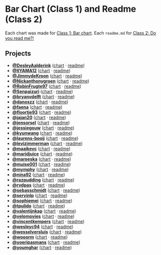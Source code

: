 # Bar Chart (Class 1) and Readme (Class 2)

Each chart was made for [Class 1: Bar chart](https://github.com/cmda-fe3/course-17-18/blob/master/class-1.md#bar-chart). Each `readme.md` for [Class 2: Do you read me?!](https://github.com/cmda-fe3/course-17-18/blob/master/class-2.md#do-you-read-me)

## Projects

-   [**@DesleyAalderink**](https://github.com/DesleyAalderink) ([chart](https://cmda-fe3.github.io/course-17-18/class-1-bar/DesleyAalderink) · [readme](https://github.com/cmda-fe3/course-17-18/blob/master/site/class-1-bar/DesleyAalderink#readme))
-   [**@IIYAMA12**](https://github.com/IIYAMA12) ([chart](https://cmda-fe3.github.io/course-17-18/class-1-bar/IIYAMA12) · [readme](https://github.com/cmda-fe3/course-17-18/blob/master/site/class-1-bar/IIYAMA12#readme))
-   [**@JimmydeKroon**](https://github.com/JimmydeKroon) ([chart](https://cmda-fe3.github.io/course-17-18/class-1-bar/JimmydeKroon) · [readme](https://github.com/cmda-fe3/course-17-18/blob/master/site/class-1-bar/JimmydeKroon#readme))
-   [**@Nickanthonygroen**](https://github.com/Nickanthonygroen) ([chart](https://cmda-fe3.github.io/course-17-18/class-1-bar/Nickanthonygroen) · [readme](https://github.com/cmda-fe3/course-17-18/blob/master/site/class-1-bar/Nickanthonygroen#readme))
-   [**@RobinFrugte97**](https://github.com/RobinFrugte97) ([chart](https://cmda-fe3.github.io/course-17-18/class-1-bar/RobinFrugte97) · [readme](https://github.com/cmda-fe3/course-17-18/blob/master/site/class-1-bar/RobinFrugte97#readme))
-   [**@Senpaizuri**](https://github.com/Senpaizuri) ([chart](https://cmda-fe3.github.io/course-17-18/class-1-bar/Senpaizuri) · [readme](https://github.com/cmda-fe3/course-17-18/blob/master/site/class-1-bar/Senpaizuri#readme))
-   [**@bryanvdelft**](https://github.com/bryanvdelft) ([chart](https://cmda-fe3.github.io/course-17-18/class-1-bar/bryanvdelft) · [readme](https://github.com/cmda-fe3/course-17-18/blob/master/site/class-1-bar/bryanvdelft#readme))
-   [**@danoszz**](https://github.com/danoszz) ([chart](https://cmda-fe3.github.io/course-17-18/class-1-bar/danoszz) · [readme](https://github.com/cmda-fe3/course-17-18/blob/master/site/class-1-bar/danoszz#readme))
-   [**@faena**](https://github.com/faena) ([chart](https://cmda-fe3.github.io/course-17-18/class-1-bar/faena) · [readme](https://github.com/cmda-fe3/course-17-18/blob/master/site/class-1-bar/faena#readme))
-   [**@floortje93**](https://github.com/floortje93) ([chart](https://cmda-fe3.github.io/course-17-18/class-1-bar/floortje93) · [readme](https://github.com/cmda-fe3/course-17-18/blob/master/site/class-1-bar/floortje93#readme))
-   [**@jajan20**](https://github.com/jajan20) ([chart](https://cmda-fe3.github.io/course-17-18/class-1-bar/jajan20) · [readme](https://github.com/cmda-fe3/course-17-18/blob/master/site/class-1-bar/jajan20#readme))
-   [**@jensorsel**](https://github.com/jensorsel) ([chart](https://cmda-fe3.github.io/course-17-18/class-1-bar/jensorsel) · [readme](https://github.com/cmda-fe3/course-17-18/blob/master/site/class-1-bar/jensorsel#readme))
-   [**@jessiegouw**](https://github.com/jessiegouw) ([chart](https://cmda-fe3.github.io/course-17-18/class-1-bar/jessiegouw) · [readme](https://github.com/cmda-fe3/course-17-18/blob/master/site/class-1-bar/jessiegouw#readme))
-   [**@kyunwang**](https://github.com/kyunwang) ([chart](https://cmda-fe3.github.io/course-17-18/class-1-bar/kyunwang) · [readme](https://github.com/cmda-fe3/course-17-18/blob/master/site/class-1-bar/kyunwang#readme))
-   [**@laurens-booij**](https://github.com/laurens-booij) ([chart](https://cmda-fe3.github.io/course-17-18/class-1-bar/laurens-booij) · [readme](https://github.com/cmda-fe3/course-17-18/blob/master/site/class-1-bar/laurens-booij#readme))
-   [**@levizimmerman**](https://github.com/levizimmerman) ([chart](https://cmda-fe3.github.io/course-17-18/class-1-bar/levizimmerman) · [readme](https://github.com/cmda-fe3/course-17-18/blob/master/site/class-1-bar/levizimmerman#readme))
-   [**@maaikevc**](https://github.com/maaikevc) ([chart](https://cmda-fe3.github.io/course-17-18/class-1-bar/maaikevc) · [readme](https://github.com/cmda-fe3/course-17-18/blob/master/site/class-1-bar/maaikevc#readme))
-   [**@maridjuice**](https://github.com/maridjuice) ([chart](https://cmda-fe3.github.io/course-17-18/class-1-bar/maridjuice) · [readme](https://github.com/cmda-fe3/course-17-18/blob/master/site/class-1-bar/maridjuice#readme))
-   [**@maroeska**](https://github.com/maroeska) ([chart](https://cmda-fe3.github.io/course-17-18/class-1-bar/maroeska) · [readme](https://github.com/cmda-fe3/course-17-18/blob/master/site/class-1-bar/maroeska#readme))
-   [**@muise001**](https://github.com/muise001) ([chart](https://cmda-fe3.github.io/course-17-18/class-1-bar/muise001) · [readme](https://github.com/cmda-fe3/course-17-18/blob/master/site/class-1-bar/muise001#readme))
-   [**@mymphy**](https://github.com/mymphy) ([chart](https://cmda-fe3.github.io/course-17-18/class-1-bar/mymphy) · [readme](https://github.com/cmda-fe3/course-17-18/blob/master/site/class-1-bar/mymphy#readme))
-   [**@nina92**](https://github.com/nina92) ([chart](https://cmda-fe3.github.io/course-17-18/class-1-bar/nina92) · [readme](https://github.com/cmda-fe3/course-17-18/blob/master/site/class-1-bar/nina92#readme))
-   [**@razpudding**](https://github.com/razpudding) ([chart](https://cmda-fe3.github.io/course-17-18/class-1-bar/razpudding) · [readme](https://github.com/cmda-fe3/course-17-18/blob/master/site/class-1-bar/razpudding#readme))
-   [**@rvdpas**](https://github.com/rvdpas) ([chart](https://cmda-fe3.github.io/course-17-18/class-1-bar/rvdpas) · [readme](https://github.com/cmda-fe3/course-17-18/blob/master/site/class-1-bar/rvdpas#readme))
-   [**@sebasschmidt**](https://github.com/sebasschmidt) ([chart](https://cmda-fe3.github.io/course-17-18/class-1-bar/sebasschmidt) · [readme](https://github.com/cmda-fe3/course-17-18/blob/master/site/class-1-bar/sebasschmidt#readme))
-   [**@servinlp**](https://github.com/servinlp) ([chart](https://cmda-fe3.github.io/course-17-18/class-1-bar/servinlp) · [readme](https://github.com/cmda-fe3/course-17-18/blob/master/site/class-1-bar/servinlp#readme))
-   [**@sophiemei**](https://github.com/sophiemei) ([chart](https://cmda-fe3.github.io/course-17-18/class-1-bar/sophiemei) · [readme](https://github.com/cmda-fe3/course-17-18/blob/master/site/class-1-bar/sophiemei#readme))
-   [**@tpulido**](https://github.com/tpulido) ([chart](https://cmda-fe3.github.io/course-17-18/class-1-bar/tpulido) · [readme](https://github.com/cmda-fe3/course-17-18/blob/master/site/class-1-bar/tpulido#readme))
-   [**@valentijnkap**](https://github.com/valentijnkap) ([chart](https://cmda-fe3.github.io/course-17-18/class-1-bar/valentijnkap) · [readme](https://github.com/cmda-fe3/course-17-18/blob/master/site/class-1-bar/valentijnkap#readme))
-   [**@velomovies**](https://github.com/velomovies) ([chart](https://cmda-fe3.github.io/course-17-18/class-1-bar/velomovies) · [readme](https://github.com/cmda-fe3/course-17-18/blob/master/site/class-1-bar/velomovies#readme))
-   [**@vincentkempers**](https://github.com/vincentkempers) ([chart](https://cmda-fe3.github.io/course-17-18/class-1-bar/vincentkempers) · [readme](https://github.com/cmda-fe3/course-17-18/blob/master/site/class-1-bar/vincentkempers#readme))
-   [**@wesleyc94**](https://github.com/wesleyc94) ([chart](https://cmda-fe3.github.io/course-17-18/class-1-bar/wesleyc94) · [readme](https://github.com/cmda-fe3/course-17-18/blob/master/site/class-1-bar/wesleyc94#readme))
-   [**@wesselversluis**](https://github.com/wesselversluis) ([chart](https://cmda-fe3.github.io/course-17-18/class-1-bar/wesselversluis) · [readme](https://github.com/cmda-fe3/course-17-18/blob/master/site/class-1-bar/wesselversluis#readme))
-   [**@wooorm**](https://github.com/wooorm) ([chart](https://cmda-fe3.github.io/course-17-18/class-1-bar/wooorm) · [readme](https://github.com/cmda-fe3/course-17-18/blob/master/site/class-1-bar/wooorm#readme))
-   [**@yoeripasmans**](https://github.com/yoeripasmans) ([chart](https://cmda-fe3.github.io/course-17-18/class-1-bar/yoeripasmans) · [readme](https://github.com/cmda-fe3/course-17-18/blob/master/site/class-1-bar/yoeripasmans#readme))
-   [**@youmghar**](https://github.com/youmghar) ([chart](https://cmda-fe3.github.io/course-17-18/class-1-bar/youmghar) · [readme](https://github.com/cmda-fe3/course-17-18/blob/master/site/class-1-bar/youmghar#readme))
